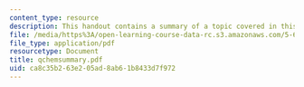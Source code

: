 ```yaml
---
content_type: resource
description: This handout contains a summary of a topic covered in this course.
file: /media/https%3A/open-learning-course-data-rc.s3.amazonaws.com/5-68j-kinetics-of-chemical-reactions-spring-2003/ca8c35b263e205ad8ab61b8433d7f972_qchemsummary.pdf
file_type: application/pdf
resourcetype: Document
title: qchemsummary.pdf
uid: ca8c35b2-63e2-05ad-8ab6-1b8433d7f972
---
```

